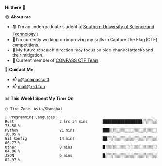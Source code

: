 **Hi there** 👋


😄 **About me**

- 📚 I'm an undergraduate student at [Southern University of Science and Technology](https://www.sustech.edu.cn)！
- 🌱 I’m currently working on improving my skills in Capture The Flag (CTF) competitions.
- 🔭 My future research direction may focus on side-channel attacks and their mitigation.
- 🚩 Current member of [COMPASS CTF Team](https://blog.compassc.tf/) 

👋 **Contact Me**

- 📫 [x@compassc.tf](mailto:x@compassc.tf)
- 📫 [mail@x-d.fun](mailto:mail@x-d.fun)


<!--START_SECTION:waka-->
📊 **This Week I Spent My Time On** 

```text
🕑︎ Time Zone: Asia/Shanghai

💬 Programming Languages: 
Rust                     2 hrs 34 mins       ██████████████████░░░░░░░   73.58 % 
Python                   21 mins             ███░░░░░░░░░░░░░░░░░░░░░░   10.05 % 
Git Config               14 mins             ██░░░░░░░░░░░░░░░░░░░░░░░   06.77 % 
Other                    8 mins              █░░░░░░░░░░░░░░░░░░░░░░░░   04.06 % 
JSON                     6 mins              █░░░░░░░░░░░░░░░░░░░░░░░░   02.97 % 
```


<!--END_SECTION:waka-->
